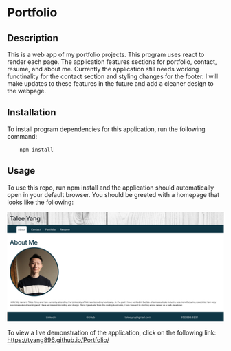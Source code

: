 # Portfolio


## Description
This is a web app of my portfolio projects. This program uses react to render each page. The application features sections for portfolio, contact, resume, and about me. Currently the application still needs working functinality for the contact section and styling changes for the footer. I will make updates to these features in the future and add a cleaner design to the webpage.

## Installation

To install program dependencies for this application, run the following command:
```
    npm install
```
## Usage
To use this repo, run npm install and the application should automatically open in your default browser. You should be greeted with a homepage that looks like the following: 

![A screenshot of my portfolio website](./Screenshot%202022-11-30%20at%2015-24-48%20React%20App.png)

To view a live demonstration of the application, click on the following link: https://tyang896.github.io/Portfolio/
